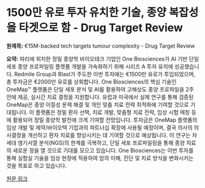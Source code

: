 # 1500만 유로 투자 유치한 기술, 종양 복잡성을 타겟으로 함 - Drug Target Review

**원제목:** €15M-backed tech targets tumour complexity - Drug Target Review

**요약:** 파리에 위치한 정밀 종양학 바이오테크 기업인 One Biosciences가 AI 기반 단일 세포 종양 프로파일링 플랫폼 개발을 가속화하기 위해 시리즈 A 투자 유치에 성공했습니다.  Redmile Group과 Blast가 주도한 이번 투자에는 €1500만 유로가 투입되었으며,  총 투자금은 €2000만 유로를 상회합니다.  One Biosciences의 핵심 기술인 OneMap™ 플랫폼은 단일 세포 분석 및 AI를 활용하여 고해상도 종양 프로파일을 2주 안에 제공, 실시간 치료 결정을 지원합니다.  유럽과 미국에서 실제 연구를 통해 검증된 OneMap은 종양 이질성 문제 해결 및 개인 맞춤 치료 전략 최적화에 기여할 것으로 기대됩니다. 이 플랫폼은 정밀 환자 선택, 치료 개발, 맞춤형 치료 전략, 임상 시험 매칭 등에 활용되어 정밀 종양학 발전에 크게 기여할 전망입니다.  투자금은 OneMap 플랫폼의 임상 개발 및 제약/바이오텍 기업과의 파트너십 확장에 사용될 예정이며,  결국 의사의 의사결정을 개선하고 환자 치료를 향상시키는 데 기여할 것으로 예상됩니다.  이 연구는 차세대 염기서열 분석(NGS)의 한계를 극복하고, 단일 세포 프로파일링을 통해 종양 치료의 새로운 장을 열 것으로 기대를 모으고 있습니다.  One Biosciences는 이번 투자를 통해 실험실 기술을 임상 현장에 적용하여 암의 이해, 진단 및 치료 방식을 변화시키는 것을 목표로 하고 있습니다.

[원문 링크](https://www.drugtargetreview.com/news/178660/e15m-backed-tech-targets-tumour-complexity/)

